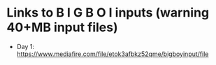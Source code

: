 # Links to B I G B O I inputs (warning 40+MB input files)
- Day 1: https://www.mediafire.com/file/etok3afbkz52qme/bigboyinput/file